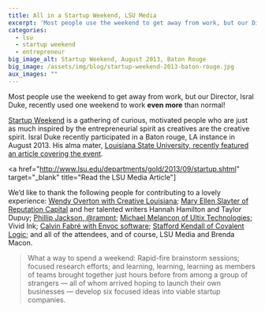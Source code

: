 ```yaml
---
title: All in a Startup Weekend, LSU Media
excerpt: 'Most people use the weekend to get away from work, but our Director, Isral Duke, recently used one weekend to work <strong>even more</strong> than normal!'
categories:
  - lsu
  - startup weekend
  - entrepreneur
big_image_alt: Startup Weekend, August 2013, Baton Rouge
big_image: /assets/img/blog/startup-weekend-2013-baton-rouge.jpg
aux_images: ""
---
```

Most people use the weekend to get away from work, but our Director, Isral Duke, recently used one weekend to work <strong>even more</strong> than normal!

<a href="http://startupweekend.org" title="Startup Weekend" target="_blank">Startup Weekend</a> is a gathering of curious, motivated people who are just as much inspired by the entrepreneurial spirit as creatives are the creative spirit. Isral Duke recently participated in a Baton rouge, LA instance in August 2013. His alma mater, <a href="http://www.lsu.edu/departments/gold/2013/09/startup.shtml" title="LSU Media Article covering August 2013 Startup Weekend" target="_blank">Louisiana State University, recently featured an article covering the event</a>.

<a href="http://www.lsu.edu/departments/gold/2013/09/startup.shtml" target="_blank" title="Read the LSU Media Article"]</a>


We&rsquo;d like to thank the following people for contributing to a lovely experience: <a href="http://www.creativelouisiana.com" title="Wendy Overton with Creative Louisiana" target="_blank">Wendy Overton with Creative Louisiana</a>; <a href="http://repcapitalmedia.com/about/" title="Mary Ellen Slayter of Reputation Capital Media" target="_blank">Mary Ellen Slayter of Reputation Capital</a> and her talented writers Hannah Hamilton and Taylor Dupuy; <a href="https://twitter.com/rampnt" title="Phillip Jackson on Twitter" target="_blank">Phillip Jackson, @rampnt</a>; <a href="http://www.ultix.com/About/Management" title="Michael Melancon of Ultix Technologies" target="_blank">Michael Melancon of Ultix Technologies</a>; Vivid Ink; <a href="http://envoc.com" title="Calvin Fabr&eacute; with Envoc Software" target="_blank">Calvin Fabr&eacute; with Envoc software</a>; <a href="http://www.covalentlogic.com/index.cfm?md=newsroom&tmp=detail&articleID=278" title="Stafford Kendall with Covalent Logic" target="_blank">Stafford Kendall of Covalent Logic</a>; and all of the attendees, and of course, LSU Media and Brenda Macon.

<blockquote>What a way to spend a weekend: Rapid-fire brainstorm sessions; focused research efforts; and learning, learning, learning as members of teams brought together just hours before from among a group of strangers &mdash; all of whom arrived hoping to launch their own businesses &mdash; develop six focused ideas into viable startup companies.</blockquote>
